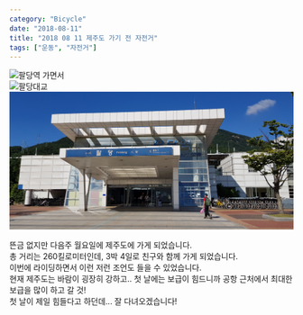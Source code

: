 ```yaml
---
category: "Bicycle"
date: "2018-08-11"
title: "2018 08 11 제주도 가기 전 자전거"
tags: ["운동", "자전거"]
---
```


![팔당역 가면서](images/20180811_152937.jpg)  
![팔당대교](images/20180811_154525.jpg)  
![팔당역 앞](images/20180811_154939.jpg)  

뜬금 없지만 다음주 월요일에 제주도에 가게 되었습니다.  
총 거리는 260킬로미터인데, 3박 4일로 친구와 함께 가게 되었습니다.  
이번에 라이딩하면서 이런 저런 조언도 들을 수 있었습니다.  
현재 제주도는 바람이 굉장히 강하고.. 첫 날에는 보급이 힘드니까 공항 근처에서 최대한 보급을 많이 하고 갈 것!  
첫 날이 제일 힘들다고 하던데... 잘 다녀오겠습니다!
